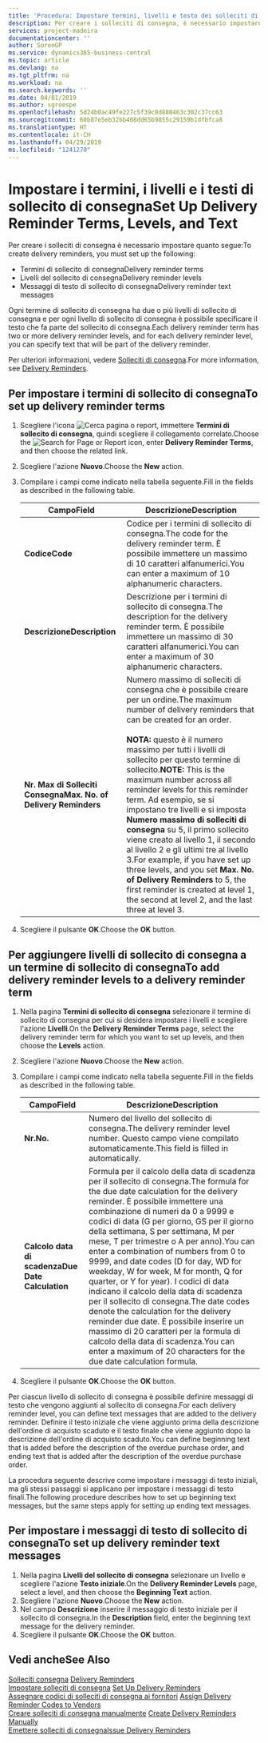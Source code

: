```yaml
---
title: 'Procedura: Impostare termini, livelli e testo dei solleciti di consegna'
description: Per creare i solleciti di consegna, è necessario impostare i termini, i livelli e i testi dei solleciti di consegna. messaggi
services: project-madeira
documentationcenter: ''
author: SorenGP
ms.service: dynamics365-business-central
ms.topic: article
ms.devlang: na
ms.tgt_pltfrm: na
ms.workload: na
ms.search.keywords: ''
ms.date: 04/01/2019
ms.author: sgroespe
ms.openlocfilehash: 5d24b0ac49fe227c5f39c8d880463c302c37cc63
ms.sourcegitcommit: 60b87e5eb32bb408dd65b9855c29159b1dfbfca8
ms.translationtype: HT
ms.contentlocale: it-CH
ms.lasthandoff: 04/29/2019
ms.locfileid: "1241270"
---
```

# <a name="set-up-delivery-reminder-terms-levels-and-text"></a><span data-ttu-id="63795-104">Impostare i termini, i livelli e i testi di sollecito di consegna</span><span class="sxs-lookup"><span data-stu-id="63795-104">Set Up Delivery Reminder Terms, Levels, and Text</span></span>
<span data-ttu-id="63795-105">Per creare i solleciti di consegna è necessario impostare quanto segue:</span><span class="sxs-lookup"><span data-stu-id="63795-105">To create delivery reminders, you must set up the following:</span></span>  

- <span data-ttu-id="63795-106">Termini di sollecito di consegna</span><span class="sxs-lookup"><span data-stu-id="63795-106">Delivery reminder terms</span></span>  
- <span data-ttu-id="63795-107">Livelli del sollecito di consegna</span><span class="sxs-lookup"><span data-stu-id="63795-107">Delivery reminder levels</span></span>  
- <span data-ttu-id="63795-108">Messaggi di testo di sollecito di consegna</span><span class="sxs-lookup"><span data-stu-id="63795-108">Delivery reminder text messages</span></span>  

<span data-ttu-id="63795-109">Ogni termine di sollecito di consegna ha due o più livelli di sollecito di consegna e per ogni livello di sollecito di consegna è possibile specificare il testo che fa parte del sollecito di consegna.</span><span class="sxs-lookup"><span data-stu-id="63795-109">Each delivery reminder term has two or more delivery reminder levels, and for each delivery reminder level, you can specify text that will be part of the delivery reminder.</span></span>  

<span data-ttu-id="63795-110">Per ulteriori informazioni, vedere [Solleciti di consegna](delivery-reminders.md).</span><span class="sxs-lookup"><span data-stu-id="63795-110">For more information, see [Delivery Reminders](delivery-reminders.md).</span></span>  

## <a name="to-set-up-delivery-reminder-terms"></a><span data-ttu-id="63795-111">Per impostare i termini di sollecito di consegna</span><span class="sxs-lookup"><span data-stu-id="63795-111">To set up delivery reminder terms</span></span>  

1.  <span data-ttu-id="63795-112">Scegliere l'icona ![Cerca pagina o report](../../media/ui-search/search_small.png "icona Cerca pagina o report"), immettere **Termini di sollecito di consegna**, quindi scegliere il collegamento correlato.</span><span class="sxs-lookup"><span data-stu-id="63795-112">Choose the ![Search for Page or Report](../../media/ui-search/search_small.png "Search for Page or Report icon") icon, enter **Delivery Reminder Terms**, and then choose the related link.</span></span>  
2.  <span data-ttu-id="63795-113">Scegliere l'azione **Nuovo**.</span><span class="sxs-lookup"><span data-stu-id="63795-113">Choose the **New** action.</span></span>  
3.  <span data-ttu-id="63795-114">Compilare i campi come indicato nella tabella seguente.</span><span class="sxs-lookup"><span data-stu-id="63795-114">Fill in the fields as described in the following table.</span></span>  

    |<span data-ttu-id="63795-115">Campo</span><span class="sxs-lookup"><span data-stu-id="63795-115">Field</span></span>|<span data-ttu-id="63795-116">Descrizione</span><span class="sxs-lookup"><span data-stu-id="63795-116">Description</span></span>|  
    |---------------------------------|---------------------------------------|  
    |<span data-ttu-id="63795-117">**Codice**</span><span class="sxs-lookup"><span data-stu-id="63795-117">**Code**</span></span>|<span data-ttu-id="63795-118">Codice per i termini di sollecito di consegna.</span><span class="sxs-lookup"><span data-stu-id="63795-118">The code for the delivery reminder term.</span></span> <span data-ttu-id="63795-119">È possibile immettere un massimo di 10 caratteri alfanumerici.</span><span class="sxs-lookup"><span data-stu-id="63795-119">You can enter a maximum of 10 alphanumeric characters.</span></span>|  
    |<span data-ttu-id="63795-120">**Descrizione**</span><span class="sxs-lookup"><span data-stu-id="63795-120">**Description**</span></span>|<span data-ttu-id="63795-121">Descrizione per i termini di sollecito di consegna.</span><span class="sxs-lookup"><span data-stu-id="63795-121">The description for the delivery reminder term.</span></span> <span data-ttu-id="63795-122">È possibile immettere un massimo di 30 caratteri alfanumerici.</span><span class="sxs-lookup"><span data-stu-id="63795-122">You can enter a maximum of 30 alphanumeric characters.</span></span>|  
    |<span data-ttu-id="63795-123">**Nr. Max di Solleciti Consegna**</span><span class="sxs-lookup"><span data-stu-id="63795-123">**Max. No. of Delivery Reminders**</span></span>|<span data-ttu-id="63795-124">Numero massimo di solleciti di consegna che è possibile creare per un ordine.</span><span class="sxs-lookup"><span data-stu-id="63795-124">The maximum number of delivery reminders that can be created for an order.</span></span><br /><br /> <span data-ttu-id="63795-125">**NOTA:** questo è il numero massimo per tutti i livelli di sollecito per questo termine di sollecito.</span><span class="sxs-lookup"><span data-stu-id="63795-125">**NOTE:** This is the maximum number across all reminder levels for this reminder term.</span></span> <span data-ttu-id="63795-126">Ad esempio, se si impostano tre livelli e si imposta **Numero massimo di solleciti di consegna** su 5, il primo sollecito viene creato al livello 1, il secondo al livello 2 e gli ultimi tre al livello 3.</span><span class="sxs-lookup"><span data-stu-id="63795-126">For example, if you have set up three levels, and you set **Max. No. of Delivery Reminders** to 5, the first reminder is created at level 1, the second at level 2, and the last three at level 3.</span></span>|  

4.  <span data-ttu-id="63795-127">Scegliere il pulsante **OK**.</span><span class="sxs-lookup"><span data-stu-id="63795-127">Choose the **OK** button.</span></span>  

## <a name="to-add-delivery-reminder-levels-to-a-delivery-reminder-term"></a><span data-ttu-id="63795-128">Per aggiungere livelli di sollecito di consegna a un termine di sollecito di consegna</span><span class="sxs-lookup"><span data-stu-id="63795-128">To add delivery reminder levels to a delivery reminder term</span></span>  

1.  <span data-ttu-id="63795-129">Nella pagina **Termini di sollecito di consegna** selezionare il termine di sollecito di consegna per cui si desidera impostare i livelli e scegliere l'azione **Livelli**.</span><span class="sxs-lookup"><span data-stu-id="63795-129">On the **Delivery Reminder Terms** page, select the delivery reminder term for which you want to set up levels, and then choose the **Levels** action.</span></span>  
2.  <span data-ttu-id="63795-130">Scegliere l'azione **Nuovo**.</span><span class="sxs-lookup"><span data-stu-id="63795-130">Choose the **New** action.</span></span>  
3.  <span data-ttu-id="63795-131">Compilare i campi come indicato nella tabella seguente.</span><span class="sxs-lookup"><span data-stu-id="63795-131">Fill in the fields as described in the following table.</span></span>  

    |<span data-ttu-id="63795-132">Campo</span><span class="sxs-lookup"><span data-stu-id="63795-132">Field</span></span>|<span data-ttu-id="63795-133">Descrizione</span><span class="sxs-lookup"><span data-stu-id="63795-133">Description</span></span>|  
    |---------------------------------|---------------------------------------|  
    |<span data-ttu-id="63795-134">**Nr.**</span><span class="sxs-lookup"><span data-stu-id="63795-134">**No.**</span></span>|<span data-ttu-id="63795-135">Numero del livello del sollecito di consegna.</span><span class="sxs-lookup"><span data-stu-id="63795-135">The delivery reminder level number.</span></span> <span data-ttu-id="63795-136">Questo campo viene compilato automaticamente.</span><span class="sxs-lookup"><span data-stu-id="63795-136">This field is filled in automatically.</span></span>|  
    |<span data-ttu-id="63795-137">**Calcolo data di scadenza**</span><span class="sxs-lookup"><span data-stu-id="63795-137">**Due Date Calculation**</span></span>|<span data-ttu-id="63795-138">Formula per il calcolo della data di scadenza per il sollecito di consegna.</span><span class="sxs-lookup"><span data-stu-id="63795-138">The formula for the due date calculation for the delivery reminder.</span></span> <span data-ttu-id="63795-139">È possibile immettere una combinazione di numeri da 0 a 9999 e codici di data (G per giorno, GS per il giorno della settimana, S per settimana, M per mese, T per trimestre o A per anno).</span><span class="sxs-lookup"><span data-stu-id="63795-139">You can enter a combination of numbers from 0 to 9999, and date codes (D for day, WD for weekday, W for week, M for month, Q for quarter, or Y for year).</span></span> <span data-ttu-id="63795-140">I codici di data indicano il calcolo della data di scadenza per il sollecito di consegna.</span><span class="sxs-lookup"><span data-stu-id="63795-140">The date codes denote the calculation for the delivery reminder due date.</span></span> <span data-ttu-id="63795-141">È possibile inserire un massimo di 20 caratteri per la formula di calcolo della data di scadenza.</span><span class="sxs-lookup"><span data-stu-id="63795-141">You can enter a maximum of 20 characters for the due date calculation formula.</span></span>|  

4.  <span data-ttu-id="63795-142">Scegliere il pulsante **OK**.</span><span class="sxs-lookup"><span data-stu-id="63795-142">Choose the **OK** button.</span></span>  

<span data-ttu-id="63795-143">Per ciascun livello di sollecito di consegna è possibile definire messaggi di testo che vengono aggiunti al sollecito di consegna.</span><span class="sxs-lookup"><span data-stu-id="63795-143">For each delivery reminder level, you can define text messages that are added to the delivery reminder.</span></span> <span data-ttu-id="63795-144">Definire il testo iniziale che viene aggiunto prima della descrizione dell'ordine di acquisto scaduto e il testo finale che viene aggiunto dopo la descrizione dell'ordine di acquisto scaduto.</span><span class="sxs-lookup"><span data-stu-id="63795-144">You can define beginning text that is added before the description of the overdue purchase order, and ending text that is added after the description of the overdue purchase order.</span></span>  

<span data-ttu-id="63795-145">La procedura seguente descrive come impostare i messaggi di testo iniziali, ma gli stessi passaggi si applicano per impostare i messaggi di testo finali.</span><span class="sxs-lookup"><span data-stu-id="63795-145">The following procedure describes how to set up beginning text messages, but the same steps apply for setting up ending text messages.</span></span>  

## <a name="to-set-up-delivery-reminder-text-messages"></a><span data-ttu-id="63795-146">Per impostare i messaggi di testo di sollecito di consegna</span><span class="sxs-lookup"><span data-stu-id="63795-146">To set up delivery reminder text messages</span></span>  

1.  <span data-ttu-id="63795-147">Nella pagina **Livelli del sollecito di consegna** selezionare un livello e scegliere l'azione **Testo iniziale**.</span><span class="sxs-lookup"><span data-stu-id="63795-147">On the **Delivery Reminder Levels** page, select a level, and then choose the **Beginning Text** action.</span></span>  
2.  <span data-ttu-id="63795-148">Scegliere l'azione **Nuovo**.</span><span class="sxs-lookup"><span data-stu-id="63795-148">Choose the **New** action.</span></span>  
3.  <span data-ttu-id="63795-149">Nel campo **Descrizione** inserire il messaggio di testo iniziale per il sollecito di consegna.</span><span class="sxs-lookup"><span data-stu-id="63795-149">In the **Description** field, enter the beginning text message for the delivery reminder.</span></span>  
4.  <span data-ttu-id="63795-150">Scegliere il pulsante **OK**.</span><span class="sxs-lookup"><span data-stu-id="63795-150">Choose the **OK** button.</span></span>  

## <a name="see-also"></a><span data-ttu-id="63795-151">Vedi anche</span><span class="sxs-lookup"><span data-stu-id="63795-151">See Also</span></span>  
 <span data-ttu-id="63795-152">[Solleciti consegna](delivery-reminders.md) </span><span class="sxs-lookup"><span data-stu-id="63795-152">[Delivery Reminders](delivery-reminders.md) </span></span>  
 <span data-ttu-id="63795-153">[Impostare solleciti di consegna](how-to-set-up-delivery-reminders.md) </span><span class="sxs-lookup"><span data-stu-id="63795-153">[Set Up Delivery Reminders](how-to-set-up-delivery-reminders.md) </span></span>  
 <span data-ttu-id="63795-154">[Assegnare codici di solleciti di consegna ai fornitori](how-to-assign-delivery-reminder-codes-to-vendors.md) </span><span class="sxs-lookup"><span data-stu-id="63795-154">[Assign Delivery Reminder Codes to Vendors](how-to-assign-delivery-reminder-codes-to-vendors.md) </span></span>  
 <span data-ttu-id="63795-155">[Creare solleciti di consegna manualmente](how-to-create-delivery-reminders-manually.md) </span><span class="sxs-lookup"><span data-stu-id="63795-155">[Create Delivery Reminders Manually](how-to-create-delivery-reminders-manually.md) </span></span>  
 [<span data-ttu-id="63795-156">Emettere solleciti di consegna</span><span class="sxs-lookup"><span data-stu-id="63795-156">Issue Delivery Reminders</span></span>](how-to-issue-delivery-reminders.md)
